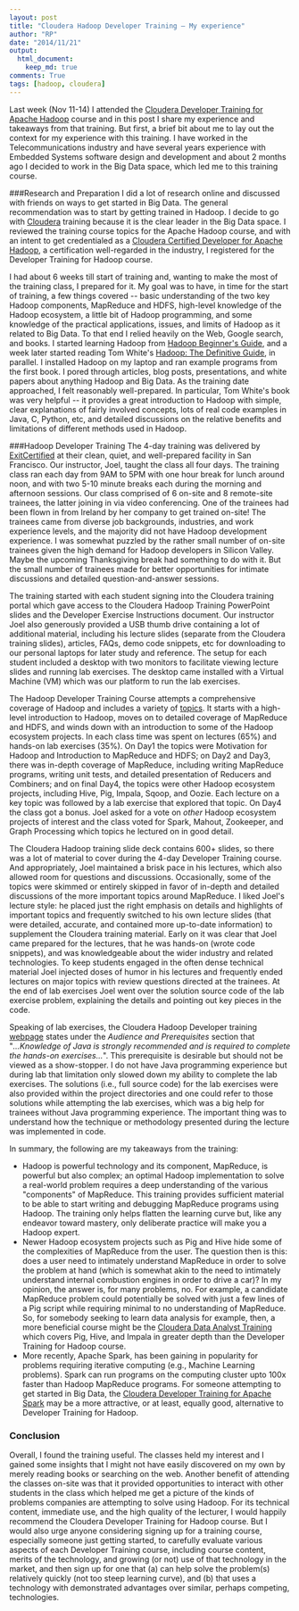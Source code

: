 ```yaml
---
layout: post
title: "Cloudera Hadoop Developer Training – My experience"
author: "RP"
date: "2014/11/21"
output:
  html_document:
    keep_md: true
comments: True
tags: [hadoop, cloudera]
---
```

Last week (Nov 11-14) I attended the [Cloudera Developer Training for Apache Hadoop](http://www.cloudera.com/content/cloudera/en/training/courses/developer-training.html) course and in this post I share my experience and takeaways from that training. But first, a brief bit about me to lay out the context for my experience with this training. I have worked in the Telecommunications industry and have several years experience with Embedded Systems software design and development and about 2 months ago I decided to work in the Big Data space, which led me to this training course.

###Research and Preparation
I did a lot of research online and discussed with friends on ways to get started in Big Data. The general recommendation was to start by getting trained in Hadoop. I decide to go with [Cloudera](http://www.cloudera.com/content/cloudera/en/home.html) training because it is the clear leader in the Big Data space. I reviewed the training course topics for the Apache Hadoop course, and with an intent to get credentialed as a [Cloudera Certified Developer for Apache Hadoop](http://www.cloudera.com/content/cloudera/en/training/certification/ccdh.html), a certification well-regarded in the industry, I registered for the Developer Training for Hadoop course.

I had about 6 weeks till start of training and, wanting to make the most of the training class, I prepared for it. My goal was to have, in time for the start of training, a few things covered -- basic understanding of the two key Hadoop components, MapReduce and HDFS, high-level knowledge of the Hadoop ecosystem, a little bit of Hadoop programming, and some knowledge of the practical applications, issues, and limits of Hadoop as it related to Big Data. To that end I relied heavily on the Web, Google search, and books. I started learning Hadoop from [Hadoop Beginner's Guide](http://www.amazon.com/Hadoop-Beginners-Guide-Garry-Turkington/dp/1849517304/ref=sr_1_1_twi_1_pap?s=books&ie=UTF8&qid=1428696471&sr=1-1&keywords=hadoop+beginner%27s+guide), and a week later started reading Tom White's [Hadoop: The Definitive Guide](http://www.amazon.com/Hadoop-Definitive-Guide-Tom-White/dp/1449311520/ref=sr_1_1?ie=UTF8&amp;qid=1416625165&amp;sr=8-1&amp;keywords=Hadoop+the+definitive+guide), in parallel. I installed Hadoop on my laptop and ran example programs from the first book. I pored through articles, blog posts, presentations, and white papers about anything Hadoop and Big Data. As the training date approached, I felt reasonably well-prepared. In particular, Tom White's book was very helpful -- it provides a great introduction to Hadoop with simple, clear explanations of fairly involved concepts, lots of real code examples in Java, C, Python, etc, and detailed discussions on the relative benefits and limitations of different methods used in Hadoop.

###Hadoop Developer Training
The 4-day training was delivered by [ExitCertified](http://http://www.exitcertified.com/) at their clean, quiet, and well-prepared facility in San Francisco. Our instructor, Joel, taught the class all four days. The training class ran each day from 9AM to 5PM with one hour break for lunch around noon, and with two 5-10 minute breaks each during the morning and afternoon sessions. Our class comprised of 6 on-site and 8 remote-site trainees, the latter joining in via video conferencing. One of the trainees had been flown in from Ireland by her company to get trained on-site! The trainees came from diverse job backgrounds, industries, and work experience levels, and the majority did not have Hadoop development experience. I was somewhat puzzled by the rather small number of on-site trainees given the high demand for Hadoop developers in Silicon Valley. Maybe the upcoming Thanksgiving break had something to do with it. But the small number of trainees made for better opportunities for intimate discussions and detailed question-and-answer sessions.

The training started with each student signing into the Cloudera training portal which gave access to the Cloudera Hadoop Training PowerPoint slides and the Developer Exercise Instructions document. Our instructor Joel also generously provided a USB thumb drive containing a lot of additional material, including his lecture slides (separate from the Cloudera training slides), articles, FAQs, demo code snippets, etc for downloading to our personal laptops for later study and reference. The setup for each student included a desktop with two monitors to facilitate viewing lecture slides and running lab exercises. The desktop came installed with a Virtual Machine (VM) which was our platform to run the lab exercises.

The Hadoop Developer Training Course attempts a comprehensive coverage of Hadoop and includes a variety of [topics](http://www.cloudera.com/content/dam/cloudera/Resources/PDF/Datasheet/Developer_Training_for_Apache_Hadoop.pdf). It starts with a high-level introduction to Hadoop, moves on to detailed coverage of MapReduce and HDFS, and winds down with an introduction to some of the Hadoop ecosystem projects. In each class time was spent on lectures (65%) and hands-on lab exercises (35%). On Day1 the topics were Motivation for Hadoop and Introduction to MapReduce and HDFS; on Day2 and Day3, there was in-depth coverage of MapReduce, including writing MapReduce programs, writing unit tests, and detailed presentation of Reducers and Combiners; and on final Day4, the topics were other Hadoop ecosystem projects, including Hive, Pig, Impala, Sqoop, and Oozie. Each lecture on a key topic was followed by a lab exercise that explored that topic. On Day4 the class got a bonus. Joel asked for a vote on _other_ Hadoop ecosystem projects of interest and the class voted for Spark, Mahout, Zookeeper, and Graph Processing which topics he lectured on in good detail.

The Cloudera Hadoop training slide deck contains 600+ slides, so there was a lot of material to cover during the 4-day Developer Training course. And appropriately, Joel maintained a brisk pace in his lectures, which also allowed room for questions and discussions. Occasionally, some of the topics were skimmed or entirely skipped in favor of in-depth and detailed discussions of the more important topics around MapReduce. I liked Joel's lecture style: he placed just the right emphasis on details and highlights of important topics and frequently switched to his own lecture slides (that were detailed, accurate, and contained more up-to-date information) to supplement the Cloudera training material. Early on it was clear that Joel came prepared for the lectures, that he was hands-on (wrote code snippets), and was knowledgeable about the wider industry and related technologies. To keep students engaged in the often dense technical material Joel injected doses of humor in his lectures and frequently ended lectures on major topics with review questions directed at the trainees. At the end of lab exercises Joel went over the solution source code of the lab exercise problem, explaining the details and pointing out key pieces in the code.

Speaking of lab exercises, the Cloudera Hadoop Developer training [webpage](http://www.cloudera.com/content/cloudera/en/training/courses/developer-training.html) states under the _Audience and Prerequisites_ section that "_...Knowledge of Java is strongly recommended and is required to complete the hands-on exercises..._". This prerequisite is desirable but should not be viewed as a show-stopper. I do not have Java programming experience but during lab that limitation only slowed down my ability to complete the lab exercises. The solutions (i.e., full source code) for the lab exercises were also provided within the project directories and one could refer to those solutions while attempting the lab exercises, which was a big help for trainees without Java programming experience. The important thing was to understand how the technique or methodology presented during the lecture was implemented in code.

In summary, the following are my takeaways from the training:

* Hadoop is powerful technology and its component, MapReduce, is powerful but also complex; an optimal Hadoop implementation to solve a real-world problem requires a deep understanding of the various "components" of MapReduce. This training provides sufficient material to be able to start writing and debugging MapReduce programs using Hadoop. The training only helps flatten the learning curve but, like any endeavor toward mastery, only deliberate practice will make you a Hadoop expert.
* Newer Hadoop ecosystem projects such as Pig and Hive hide some of the complexities of MapReduce from the user. The question then is this: does a user need to intimately understand MapReduce in order to solve the problem at hand (which is somewhat akin to the need to intimately understand internal combustion engines in order to drive a car)? In my opinion, the answer is, for many problems, no. For example, a candidate MapReduce problem could potentially be solved with just a few lines of a Pig script while requiring minimal to no understanding of MapReduce. So, for somebody seeking to learn data analysis for example, then, a more beneficial course might be the [Cloudera Data Analyst Training](http://www.cloudera.com/content/cloudera/en/training/courses/data-analyst-training.html) which covers Pig, Hive, and Impala in greater depth than the Developer Training for Hadoop course.
* More recently, Apache Spark, has been gaining in popularity for problems requiring iterative computing (e.g., Machine Learning problems). Spark can run programs on the computing cluster upto 100x faster than Hadoop MapReduce programs. For someone attempting to get started in Big Data, the [Cloudera Developer Training for Apache Spark](http://www.cloudera.com/content/cloudera/en/training/courses/spark-training.html) may be a more attractive, or at least, equally good, alternative to Developer Training for Hadoop.

### Conclusion
Overall, I found the training useful. The classes held my interest and I gained some insights that I might not have easily discovered on my own by merely reading books or searching on the web. Another benefit of attending the classes on-site was that it provided opportunities to interact with other students in the class which helped me get a picture of the kinds of problems companies are attempting to solve using Hadoop. For its technical content, immediate use, and the high quality of the lecturer, I would happily recommend the Cloudera Developer Training for Hadoop course. But I would also urge anyone considering signing up for a training course, especially someone just getting started, to carefully evaluate various aspects of each Developer Training course, including course content, merits of the technology, and growing (or not) use of that technology in the market, and then sign up for one that (a) can help solve the problem(s) relatively quickly (not too steep learning curve), and (b) that uses a technology with demonstrated advantages over similar, perhaps competing, technologies.
